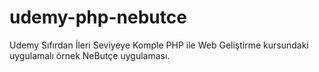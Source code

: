 # udemy-php-nebutce
Udemy Sıfırdan İleri Seviyeye Komple PHP ile Web Geliştirme kursundaki uygulamalı örnek NeButçe uygulaması.
